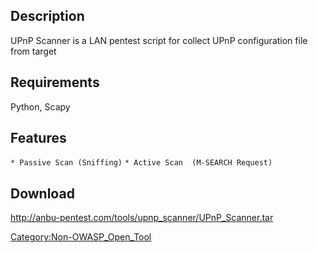 ## Description

UPnP Scanner is a LAN pentest script for collect UPnP configuration file
from target

## Requirements

Python, Scapy

## Features

`* Passive Scan (Sniffing)`
`* Active Scan  (M-SEARCH Request)`

## Download

<http://anbu-pentest.com/tools/upnp_scanner/UPnP_Scanner.tar>

[Category:Non-OWASP_Open_Tool](Category:Non-OWASP_Open_Tool "wikilink")